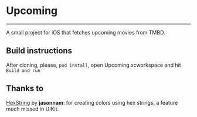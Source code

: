 # Upcoming
***

A small project for iOS that fetches upcoming movies from TMBD.

## Build instructions
After cloning, please, `pod install`, open Upcoming.xcworkspace and hit `Build and run`

## Thanks to
[HexString](https://github.com/jasonnam/HexString) by **jasonnam**: for creating colors using hex strings, a feature much missed in UIKit.
